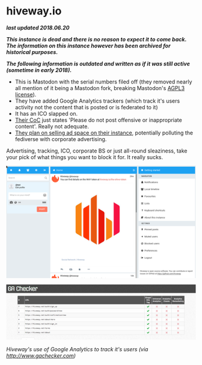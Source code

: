 # hiveway.io

***last updated 2018.06.20***

***This instance is dead and there is no reason to expect it to come back. The information on this instance however has been archived for historical purposes.***

***The following information is outdated and written as if it was still active (sometime in early 2018).***

- This is Mastodon with the serial numbers filed off (they removed nearly all mention of it being a Mastodon fork, breaking Mastodon's [AGPL3 license](https://www.gnu.org/licenses/agpl-3.0.html)).
- They have added Google Analytics trackers (which track it's users activity  not the content that is posted or is federated to it)
- It has an ICO slapped on.
- [Their CoC](https://hiveway.net/about/more) just states 'Please do not post offensive or inappropriate content'. Really not adequate. 
- [They plan on selling ad space on their instance](https://www.hiveway.io/what-is-hiveway), potentially polluting the fediverse with corporate advertising.


Advertising, tracking, ICO, corporate BS or just all-round sleaziness, take your pick of what things you want to block it for. It really sucks.

![](1.png)

![](2.png)

*Hiveway's use of Google Analytics to track it's users (via http://www.gachecker.com)*